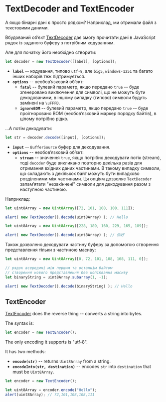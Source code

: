 # TextDecoder and TextEncoder

А якщо бінарні дані є просто рядком? Наприклад, ми отримали файл з текстовими даними.

Вбудований об’єкт [TextDecoder](https://encoding.spec.whatwg.org/#interface-textdecoder) дає змогу прочитати дані в JavaScript рядок із заданого буферу з потрібним кодуванням.

Але для початку його необхідно створити:
```js
let decoder = new TextDecoder([label], [options]);
```

- **`label`** -- кодування, типово `utf-8`, але `big5`, `windows-1251` та багато інших наборів теж підтримується.
- **`options`** -- необов’язковий об’єкт:
  - **`fatal`** -- булевий параметр, якщо передано `true` -- буде згенеровано виключення для символі, що не можуть бути декодованими, в іншому випадку (типово) символи будуть замінені на `\uFFFD`.
  - **`ignoreBOM`** -- булевий параметр, якщо передано `true` -- буде проігноровано BOM (необов’язковий маркер порядку байтів), в цілому потрібно рідко.

...А потім декодувати:

```js
let str = decoder.decode([input], [options]);
```

- **`input`** -- `BufferSource` буфер для декодування.
- **`options`** -- необов’язковий об’єкт:
  - **`stream`** -- значення `true`, якщо потрібно декодувати потік (stream), тоді `decoder` буде викликано повторно декілька разів для отримання вхідних даних частинами. В такому випадку символи, що складають з декількох байт можуть бути випадково розділеними між частинами. Ця опціям дозволяє `TextDecoder` запам’ятати "незакінчені" символи для декодування разом з наступною частиною.

Наприклад:

```js run
let uint8Array = new Uint8Array([72, 101, 108, 108, 111]);

alert( new TextDecoder().decode(uint8Array) ); // Hello
```


```js run
let uint8Array = new Uint8Array([228, 189, 160, 229, 165, 189]);

alert( new TextDecoder().decode(uint8Array) ); // 你好
```

Також дозволено декодувати частину буферу за допомогою створення представлення тільки з частиною масиву:


```js run
let uint8Array = new Uint8Array([0, 72, 101, 108, 108, 111, 0]);

// рядок всередині між першим та останнім байтом
// створення нового представлення без копіювання масиву
let binaryString = uint8Array.subarray(1, -1);

alert( new TextDecoder().decode(binaryString) ); // Hello
```

## TextEncoder

[TextEncoder](https://encoding.spec.whatwg.org/#interface-textencoder) does the reverse thing -- converts a string into bytes.

The syntax is:

```js
let encoder = new TextEncoder();
```

The only encoding it supports is "utf-8".

It has two methods:
- **`encode(str)`** -- returns `Uint8Array` from a string.
- **`encodeInto(str, destination)`** -- encodes `str` into `destination` that must be `Uint8Array`.

```js run
let encoder = new TextEncoder();

let uint8Array = encoder.encode("Hello");
alert(uint8Array); // 72,101,108,108,111
```

